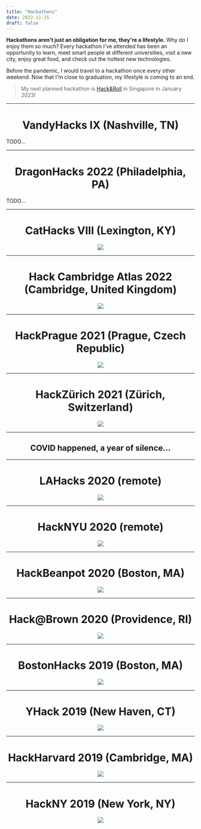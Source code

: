 ```yaml
---
title: "Hackathons"
date: 2022-11-25
draft: false
---
```


**Hackathons aren't just an obligation for me, they're a lifestyle.** Why do I enjoy them so much? Every hackathon I've attended has been an opportunity to learn, meet smart people at different universities, visit a new city, enjoy great food, and check out the hottest new technologies.

Before the pandemic, I would travel to a hackathon once every other weekend. Now that I'm close to graduation, my lifestyle is coming to an end.

> My next planned hackathon is [Hack&Roll](https://hacknroll.nushackers.org/) in Singapore in January 2023!

---

<center><h1>VandyHacks IX (Nashville, TN)</h1></center>
TODO...

---

<center><h1>DragonHacks 2022 (Philadelphia, PA)</h1></center>
TODO...

---

<center><h1>CatHacks VIII (Lexington, KY)</h1></center>
<p align="center">
    <img style="max-width: 80%; border-radius: 3%;" src="/images/hackathon/cathacks.png" />
</p>

---

<center><h1>Hack Cambridge Atlas 2022 (Cambridge, United Kingdom)</h1></center>
<p align="center">
    <img style="max-width: 80%; border-radius: 3%;" src="/images/hackathon/hackcambridge.png" />
</p>

---

<center><h1>HackPrague 2021 (Prague, Czech Republic)</h1></center>
<p align="center">
    <img style="max-width: 80%; border-radius: 3%;" src="/images/hackathon/hackprague.png" />
</p>

---

<center><h1>HackZürich 2021 (Zürich, Switzerland)</h1></center>
<p align="center">
    <img style="max-width: 80%; border-radius: 3%;" src="/images/hackathon/hackzurich.png" />
</p>

---

<center><h2>COVID happened, a year of silence...</h2></center>

---

<center><h1>LAHacks 2020 (remote)</h1></center>
<p align="center">
    <img style="max-width: 80%; border-radius: 3%;" src="/images/hackathon/lahacks.jpg" />
</p>

---

<center><h1>HackNYU 2020 (remote)</h1></center>
<p align="center">
    <img style="max-width: 80%; border-radius: 3%;" src="/images/hackathon/hacknyu.jpg" />
</p>

---

<center><h1>HackBeanpot 2020 (Boston, MA)</h1></center>
<p align="center">
    <img style="max-width: 80%; border-radius: 3%;" src="/images/hackathon/hackbeanpot.jpg" />
</p>

---

<center><h1>Hack@Brown 2020 (Providence, RI)</h1></center>
<p align="center">
    <img style="max-width: 80%; border-radius: 3%;" src="/images/hackathon/hack@brown.jpg" />
</p>

---

<center><h1>BostonHacks 2019 (Boston, MA)</h1></center>
<p align="center">
    <img style="max-width: 80%; border-radius: 3%;" src="/images/hackathon/bostonhacks.jpg" />
</p>

---

<center><h1>YHack 2019 (New Haven, CT)</h1></center>
<p align="center">
    <img style="max-width: 80%; border-radius: 3%;" src="/images/hackathon/yhack.jpg" />
</p>

---

<center><h1>HackHarvard 2019 (Cambridge, MA)</h1></center>
<p align="center">
    <img style="max-width: 80%; border-radius: 3%;" src="/images/hackathon/hackharvard.jpg" />
</p>

---

<center><h1>HackNY 2019 (New York, NY)</h1></center>
<p align="center">
    <img style="max-width: 80%; border-radius: 3%;" src="/images/hackathon/hackny.jpg" />
</p>
